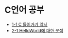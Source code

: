 # C언어 공부
* [1-1 C 들어가기 앞서](https://github.com/MUNSY-eggrice/info_private/blob/main/C/1-1_introduction%20for%20C.md)
* [2-1 HelloWorld에 대한 분석](https://github.com/MUNSY-eggrice/info_private/blob/main/C/2-1_Analysis%20for%20HelloWorld.md)
